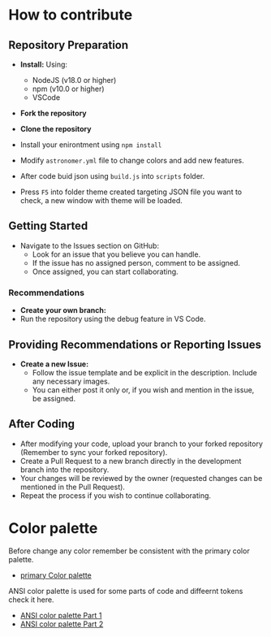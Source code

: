 # How to contribute

## Repository Preparation
- **Install:**
    Using:
    - NodeJS (v18.0 or higher)
    - npm (v10.0 or higher)
    - VSCode

- **Fork the repository**
- **Clone the repository**
- Install your enirontment using `npm install`
- Modify `astronomer.yml` file to change colors and add new features.
- After code buid json using `build.js` into `scripts` folder.
- Press `F5` into folder theme created targeting JSON file you want to check, a new window with theme will be loaded.

## Getting Started
- Navigate to the Issues section on GitHub:
    - Look for an issue that you believe you can handle.
    - If the issue has no assigned person, comment to be assigned.
    - Once assigned, you can start collaborating.

### Recommendations

- **Create your own branch:**
- Run the repository using the debug feature in VS Code.

## Providing Recommendations or Reporting Issues

- **Create a new Issue:**
    - Follow the issue template and be explicit in the description. Include any necessary images.
    - You can either post it only or, if you wish and mention in the issue, be assigned.

## After Coding
- After modifying your code, upload your branch to your forked repository (Remember to sync your forked repository).
- Create a Pull Request to a new branch directly in the development branch into the repository.
- Your changes will be reviewed by the owner (requested changes can be mentioned in the Pull Request).
- Repeat the process if you wish to continue collaborating.

# Color palette 
Before change any color remember be consistent with the primary color palette.
- [primary Color palette](https://coolors.co/303048-d9ebf1-f2647c-bd93f9-7192be-edcb79-286e93-9caeb8-88cc67-a0713e)

ANSI color palette is used for some parts of code and diffeernt tokens check it here.

- [ANSI color palette Part 1](https://coolors.co/2c2423-1e5f7b-839199-64abbb-88cc67-a0713e-dc6bad-bd93f9-f2647c-edcb79)
- [ANSI color palette Part 2](https://coolors.co/f579b2-bbee78-f5b378-81b3ec-bb79ec-81eeb2-f5eeec-cad73e-8be9fe)